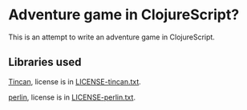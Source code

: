 # Adventure game in ClojureScript?

This is an attempt to write an adventure game in ClojureScript.

## Libraries used

[Tincan](https://github.com/nhusher/tincan), license is in [LICENSE-tincan.txt](LICENSE-tincan.txt).

[perlin](https://github.com/indy/perlin), license is in [LICENSE-perlin.txt](LICENSE-perlin.txt).
